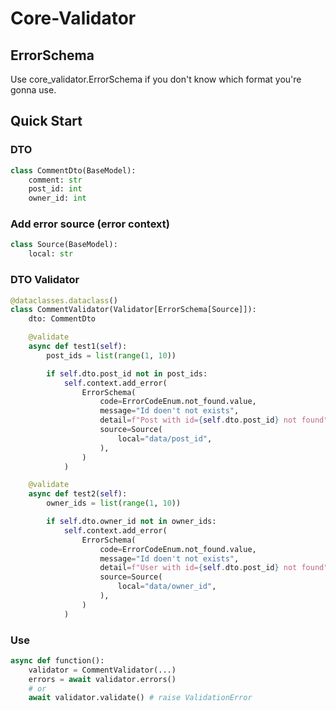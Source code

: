 # Core-Validator

## ErrorSchema
Use core_validator.ErrorSchema if you don't know which format you're gonna use.

## Quick Start

### DTO
```python
class CommentDto(BaseModel):
    comment: str
    post_id: int
    owner_id: int
```


### Add error source (error context)
```python
class Source(BaseModel):
    local: str
```

### DTO Validator
```python
@dataclasses.dataclass()
class CommentValidator(Validator[ErrorSchema[Source]]):
    dto: CommentDto

    @validate
    async def test1(self):
        post_ids = list(range(1, 10))

        if self.dto.post_id not in post_ids:
            self.context.add_error(
                ErrorSchema(
                    code=ErrorCodeEnum.not_found.value,
                    message="Id doen't not exists",
                    detail=f"Post with id={self.dto.post_id} not found",
                    source=Source(
                        local="data/post_id",
                    ),
                )
            )

    @validate
    async def test2(self):
        owner_ids = list(range(1, 10))

        if self.dto.owner_id not in owner_ids:
            self.context.add_error(
                ErrorSchema(
                    code=ErrorCodeEnum.not_found.value,
                    message="Id doen't not exists",
                    detail=f"User with id={self.dto.post_id} not found",
                    source=Source(
                        local="data/owner_id",
                    ),
                )
            )
```

### Use
```python
async def function():
    validator = CommentValidator(...)
    errors = await validator.errors()
    # or
    await validator.validate() # raise ValidationError

```
